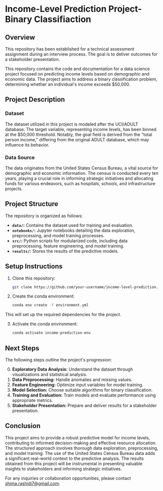 # Income-Level Prediction Project- Binary Classifiaction

## Overview

This repository has been established for a technical assessment assignment during an interview process. The goal is to deliver outcomes for a stakeholder presentation. 

This repository contains the code and documentation for a data science project focused on predicting income levels based on demographic and economic data. The project aims to address a binary classification problem, determining whether an individual's income exceeds $50,000.

## Project Description

### Dataset

The dataset utilized in this project is modeled after the UCI/ADULT database. The target variable, representing income levels, has been binned at the $50,000 threshold. Notably, the goal field is derived from the "total person income," differing from the original ADULT database, which may influence its behavior.

### Data Source

The data originates from the United States Census Bureau, a vital source for demographic and economic information. The census is conducted every ten years, playing a crucial role in informing strategic initiatives and allocating funds for various endeavors, such as hospitals, schools, and infrastructure projects.

## Project Structure

The repository is organized as follows:

- **`data/`:** Contains the dataset used for training and evaluation.
- **`notebooks/`:** Jupyter notebooks detailing the data exploration, preprocessing, and model training processes.
- **`src/`:** Python scripts for modularized code, including data preprocessing, feature engineering, and model training.
- **`results/`:** Stores the results of the predictive models.

## Setup Instructions

1. Clone this repository:

   ```bash
   git clone https://github.com/your-username/income-level-prediction.git


2. Create the conda environment:

   ```bash
   conda env create -f environment.yml

This will set up the required dependencies for the project.


3. Activate the conda environment:


   ```bash
   conda activate income-prediction-env


## Next Steps

The following steps outline the project's progression:

0. **Exploratory Data Analysis:** Understand the dataset through visualizations and statistical analysis.
1. **Data Preprocessing:** Handle anomalies and missing values.
2. **Feature Engineering:** Optimize input variables for model training.
3. **Model Selection:** Choose suitable algorithms for binary classification.
4. **Training and Evaluation:** Train models and evaluate performance using appropriate metrics.
5. **Stakeholder Presentation:** Prepare and deliver results for a stakeholder presentation.

## Conclusion

This project aims to provide a robust predictive model for income levels, contributing to informed decision-making and effective resource allocation. The structured approach involves thorough data exploration, preprocessing, and model training. The use of the United States Census Bureau data adds a significant real-world context to the predictive analysis. The results obtained from this project will be instrumental in presenting valuable insights to stakeholders and informing strategic initiatives.

For any inquiries or collaboration opportunities, please contact shima.rashidi7@gmail.com.
